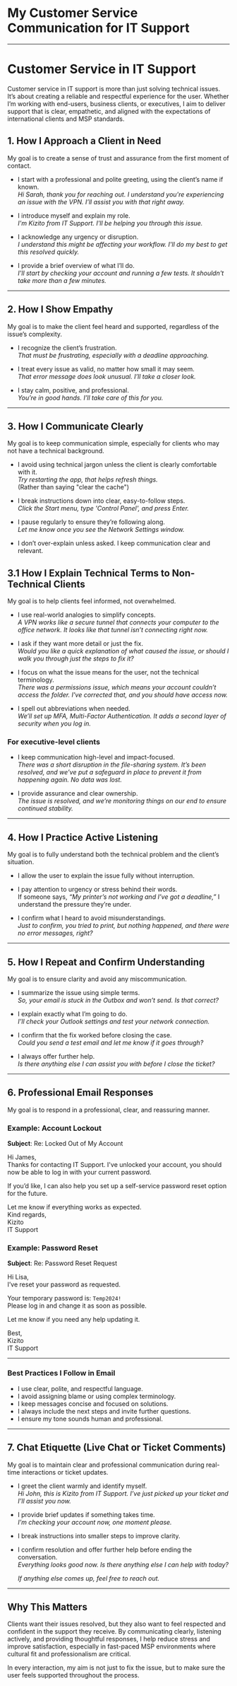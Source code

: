 # My Customer Service Communication for IT Support

---
# Customer Service in IT Support

Customer service in IT support is more than just solving technical issues. It’s about creating a reliable and respectful experience for the user. Whether I’m working with end-users, business clients, or executives, I aim to deliver support that is clear, empathetic, and aligned with the expectations of international clients and MSP standards.

## 1. How I Approach a Client in Need

My goal is to create a sense of trust and assurance from the first moment of contact.

- I start with a professional and polite greeting, using the client’s name if known.  
  *Hi Sarah, thank you for reaching out. I understand you're experiencing an issue with the VPN. I’ll assist you with that right away.*

- I introduce myself and explain my role.  
  *I'm Kizito from IT Support. I'll be helping you through this issue.*

- I acknowledge any urgency or disruption.  
  *I understand this might be affecting your workflow. I'll do my best to get this resolved quickly.*

- I provide a brief overview of what I’ll do.  
  *I'll start by checking your account and running a few tests. It shouldn't take more than a few minutes.*
---
## 2. How I Show Empathy

My goal is to make the client feel heard and supported, regardless of the issue’s complexity.

- I recognize the client’s frustration.  
  *That must be frustrating, especially with a deadline approaching.*

- I treat every issue as valid, no matter how small it may seem.  
  *That error message does look unusual. I’ll take a closer look.*

- I stay calm, positive, and professional.  
  *You’re in good hands. I’ll take care of this for you.*
---
## 3. How I Communicate Clearly

My goal is to keep communication simple, especially for clients who may not have a technical background.

- I avoid using technical jargon unless the client is clearly comfortable with it.  
  *Try restarting the app, that helps refresh things.*  
  (Rather than saying "clear the cache")

- I break instructions down into clear, easy-to-follow steps.  
  *Click the Start menu, type 'Control Panel', and press Enter.*

- I pause regularly to ensure they’re following along.  
  *Let me know once you see the Network Settings window.*

- I don’t over-explain unless asked. I keep communication clear and relevant.

## 3.1 How I Explain Technical Terms to Non-Technical Clients

My goal is to help clients feel informed, not overwhelmed.

- I use real-world analogies to simplify concepts.  
  *A VPN works like a secure tunnel that connects your computer to the office network. It looks like that tunnel isn’t connecting right now.*

- I ask if they want more detail or just the fix.  
  *Would you like a quick explanation of what caused the issue, or should I walk you through just the steps to fix it?*

- I focus on what the issue means for the user, not the technical terminology.  
  *There was a permissions issue, which means your account couldn’t access the folder. I've corrected that, and you should have access now.*

- I spell out abbreviations when needed.  
  *We’ll set up MFA, Multi-Factor Authentication. It adds a second layer of security when you log in.*

### For executive-level clients

- I keep communication high-level and impact-focused.  
  *There was a short disruption in the file-sharing system. It’s been resolved, and we’ve put a safeguard in place to prevent it from happening again. No data was lost.*

- I provide assurance and clear ownership.  
  *The issue is resolved, and we’re monitoring things on our end to ensure continued stability.*
---
## 4. How I Practice Active Listening

My goal is to fully understand both the technical problem and the client’s situation.

- I allow the user to explain the issue fully without interruption.

- I pay attention to urgency or stress behind their words.  
  If someone says, *“My printer’s not working and I’ve got a deadline,”* I understand the pressure they’re under.

- I confirm what I heard to avoid misunderstandings.  
  *Just to confirm, you tried to print, but nothing happened, and there were no error messages, right?*
---
## 5. How I Repeat and Confirm Understanding

My goal is to ensure clarity and avoid any miscommunication.

- I summarize the issue using simple terms.  
  *So, your email is stuck in the Outbox and won’t send. Is that correct?*

- I explain exactly what I’m going to do.  
  *I’ll check your Outlook settings and test your network connection.*

- I confirm that the fix worked before closing the case.  
  *Could you send a test email and let me know if it goes through?*

- I always offer further help.  
  *Is there anything else I can assist you with before I close the ticket?*
---
## 6. Professional Email Responses

My goal is to respond in a professional, clear, and reassuring manner.

### Example: Account Lockout

**Subject**: Re: Locked Out of My Account

Hi James,  
Thanks for contacting IT Support. I've unlocked your account, you should now be able to log in with your current password.

If you’d like, I can also help you set up a self-service password reset option for the future.

Let me know if everything works as expected.  
Kind regards,  
Kizito  
IT Support

### Example: Password Reset

**Subject**: Re: Password Reset Request

Hi Lisa,  
I’ve reset your password as requested.

Your temporary password is: `Temp2024!`  
Please log in and change it as soon as possible.

Let me know if you need any help updating it.

Best,  
Kizito  
IT Support

---
### Best Practices I Follow in Email

- I use clear, polite, and respectful language.
- I avoid assigning blame or using complex terminology.
- I keep messages concise and focused on solutions.
- I always include the next steps and invite further questions.
- I ensure my tone sounds human and professional.
---
## 7. Chat Etiquette (Live Chat or Ticket Comments)

My goal is to maintain clear and professional communication during real-time interactions or ticket updates.

- I greet the client warmly and identify myself.  
  *Hi John, this is Kizito from IT Support. I’ve just picked up your ticket and I’ll assist you now.*

- I provide brief updates if something takes time.  
  *I’m checking your account now, one moment please.*

- I break instructions into smaller steps to improve clarity.

- I confirm resolution and offer further help before ending the conversation.  
  *Everything looks good now. Is there anything else I can help with today?*

  *If anything else comes up, feel free to reach out.*
---
## Why This Matters

Clients want their issues resolved, but they also want to feel respected and confident in the support they receive. By communicating clearly, listening actively, and providing thoughtful responses, I help reduce stress and improve satisfaction, especially in fast-paced MSP environments where cultural fit and professionalism are critical.

In every interaction, my aim is not just to fix the issue, but to make sure the user feels supported throughout the process.
